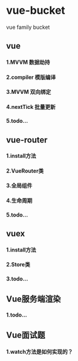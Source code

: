 # vue-bucket
vue family bucket


## vue
#### 1.MVVM 数据劫持
#### 2.compiler 模版编译
#### 3.MVVM 双向绑定
#### 4.nextTick 批量更新
#### 5.todo...

## vue-router
#### 1.install方法
#### 2.VueRouter类
#### 3.全局组件
#### 4.生命周期
#### 5.todo...

## vuex
#### 1.install方法
#### 2.Store类
#### 3.todo...

## Vue服务端渲染
#### 1.todo...

## Vue面试题
#### 1.watch方法是如何实现的？
